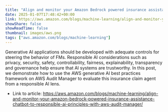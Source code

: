 ```yaml
---
title: "Align and monitor your Amazon Bedrock powered insurance assistance chatbot to responsible AI principles with AWS Audit Manager"
date: 2025-01-07T17:48:42+00:00
link: https://aws.amazon.com/blogs/machine-learning/align-and-monitor-your-amazon-bedrock-powered-insurance-assistance-chatbot-to-responsible-ai-principles-with-aws-audit-manager/
showShare: false
showReadTime: false
thumbnail: images/aws.png
tags: ["aws.amazon.com/blogs/machine-learning"]
---
```

Generative AI applications should be developed with adequate controls for steering the behavior of FMs. Responsible AI considerations such as privacy, security, safety, controllability, fairness, explainability, transparency and governance help ensure that AI systems are trustworthy. In this post, we demonstrate how to use the AWS generative AI best practices framework on AWS Audit Manager to evaluate this insurance claim agent from a responsible AI lens.

- Link to article: https://aws.amazon.com/blogs/machine-learning/align-and-monitor-your-amazon-bedrock-powered-insurance-assistance-chatbot-to-responsible-ai-principles-with-aws-audit-manager/